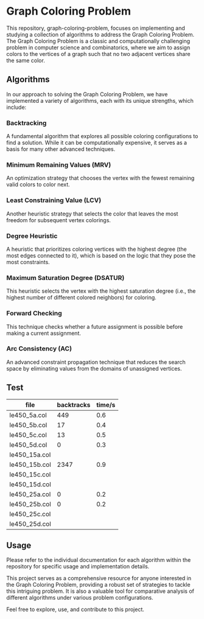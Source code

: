 # Graph Coloring Problem

This repository, graph-coloring-problem, focuses on implementing and studying a collection of algorithms to address the
Graph Coloring Problem. The Graph Coloring Problem is a classic and computationally challenging problem in computer
science and combinatorics, where we aim to assign colors to the vertices of a graph such that no two adjacent vertices
share the same color.

## Algorithms

In our approach to solving the Graph Coloring Problem, we have implemented a variety of algorithms, each with its unique
strengths, which include:

### Backtracking

A fundamental algorithm that explores all possible coloring configurations to find a solution. While it can be
computationally expensive, it serves as a basis for many other advanced techniques.

### Minimum Remaining Values (MRV)

An optimization strategy that chooses the vertex with the fewest remaining valid colors to color next.

### Least Constraining Value (LCV)

Another heuristic strategy that selects the color that leaves the most freedom for subsequent vertex colorings.

### Degree Heuristic

A heuristic that prioritizes coloring vertices with the highest degree (the most edges connected to it), which is based
on the logic that they pose the most constraints.

### Maximum Saturation Degree (DSATUR)

This heuristic selects the vertex with the highest saturation degree (i.e., the highest number of different colored
neighbors) for coloring.

### Forward Checking

This technique checks whether a future assignment is possible before making a current assignment.

### Arc Consistency (AC)

An advanced constraint propagation technique that reduces the search space by eliminating values from the domains of
unassigned vertices.

## Test

| file          | backtracks | time/s |
|---------------|------------|--------|
| le450_5a.col  | 449        | 0.6    |
| le450_5b.col  | 17         | 0.4    |
| le450_5c.col  | 13         | 0.5    |
| le450_5d.col  | 0          | 0.3    |
| le450_15a.col |            |        |
| le450_15b.col | 2347       | 0.9    |
| le450_15c.col |            |        |
| le450_15d.col |            |        |
| le450_25a.col | 0          | 0.2    |
| le450_25b.col | 0          | 0.2    |
| le450_25c.col |            |        |
| le450_25d.col |            |        |

## Usage

Please refer to the individual documentation for each algorithm within the repository for specific usage and
implementation details.

This project serves as a comprehensive resource for anyone interested in the Graph Coloring Problem, providing a robust
set of strategies to tackle this intriguing problem. It is also a valuable tool for comparative analysis of different
algorithms under various problem configurations.

Feel free to explore, use, and contribute to this project.
